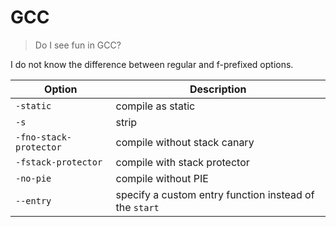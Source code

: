 # GCC

> Do I see fun in GCC?

I do not know the difference between regular and f-prefixed options.

| Option | Description |
|-|-|
| `-static` | compile as static |
| `-s` | strip |
| `-fno-stack-protector` | compile without stack canary |
| `-fstack-protector` | compile with stack protector |
| `-no-pie` | compile without PIE |
| `--entry` | specify a custom entry function instead of the `start` |
